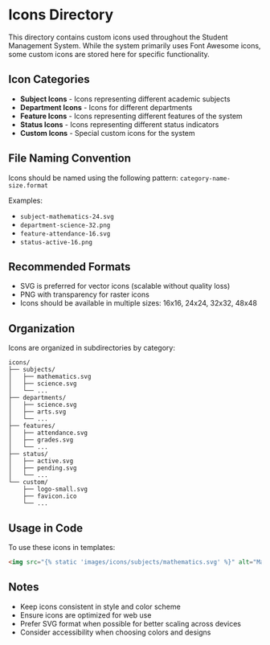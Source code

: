 # Icons Directory

This directory contains custom icons used throughout the Student Management System. While the system primarily uses Font Awesome icons, some custom icons are stored here for specific functionality.

## Icon Categories

- **Subject Icons** - Icons representing different academic subjects
- **Department Icons** - Icons for different departments
- **Feature Icons** - Icons representing different features of the system
- **Status Icons** - Icons representing different status indicators
- **Custom Icons** - Special custom icons for the system

## File Naming Convention

Icons should be named using the following pattern:
`category-name-size.format`

Examples:
- `subject-mathematics-24.svg`
- `department-science-32.png`
- `feature-attendance-16.svg`
- `status-active-16.png`

## Recommended Formats

- SVG is preferred for vector icons (scalable without quality loss)
- PNG with transparency for raster icons
- Icons should be available in multiple sizes: 16x16, 24x24, 32x32, 48x48

## Organization

Icons are organized in subdirectories by category:
```
icons/
├── subjects/
│   ├── mathematics.svg
│   ├── science.svg
│   └── ...
├── departments/
│   ├── science.svg
│   ├── arts.svg
│   └── ...
├── features/
│   ├── attendance.svg
│   ├── grades.svg
│   └── ...
├── status/
│   ├── active.svg
│   ├── pending.svg
│   └── ...
└── custom/
    ├── logo-small.svg
    ├── favicon.ico
    └── ...
```

## Usage in Code

To use these icons in templates:
```html
<img src="{% static 'images/icons/subjects/mathematics.svg' %}" alt="Mathematics">
```

## Notes

- Keep icons consistent in style and color scheme
- Ensure icons are optimized for web use
- Prefer SVG format when possible for better scaling across devices
- Consider accessibility when choosing colors and designs 